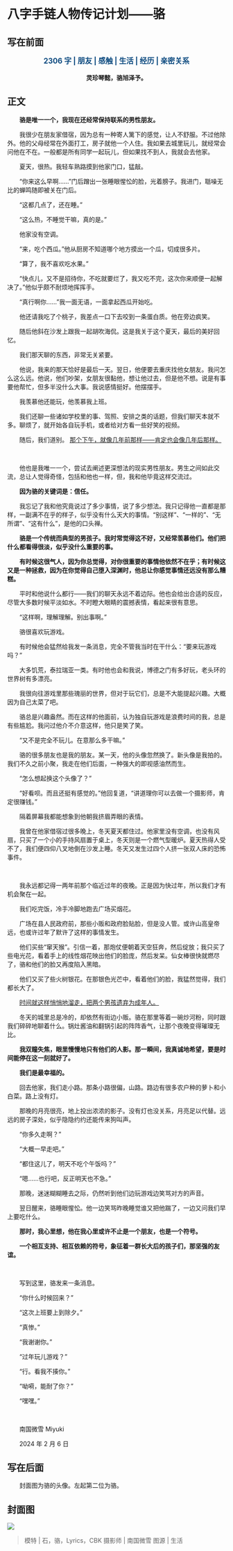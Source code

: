 # 八字手链人物传记计划——骆

## 写在前面

<p style="color:#0f4c81; text-align:center; font-weight:bold; font-size:larger;">2306 字 | 朋友 | 感触 | 生活 | 经历 | 亲密关系</p>

<p style="text-align:center; font-weight:bold;">灵珍琴懿，骆旭泽予。</p>

## 正文

　　**骆是唯一一个，我现在还经常保持联系的男性朋友。**

　　我很少在朋友家借宿，因为总有一种寄人篱下的感觉，让人不舒服。不过他除外。他的父母经常在外面打工，房子就他一个人住。我如果去城里玩儿，就经常会问他在不在。一般都是所有同学一起玩儿，但如果找不到人，我就会去他家。

　　夏天，很热。我轻车熟路摸到他家门口，猛敲。

　　“你来这么早啊……”门后蹭出一张睡眼惺忪的脸，光着膀子。我进门，聒噪无比的蝉鸣随即被关在门后。

　　“这都几点了，还在睡。”

　　“这么热，不睡觉干嘛，真的是。”

　　他家没有空调。

　　“来，吃个西瓜。”他从厨房不知道哪个地方摸出一个瓜，切成很多片。

　　“算了，我不喜欢吃水果。”

　　“快点儿，又不是招待你，不吃就要烂了，我又吃不完，这次你来顺便一起解决了。”他似乎颇不耐烦地挥挥手。

　　“真行啊你……”我一面无语，一面拿起西瓜开始吃。

　　他还请我吃了个桃子，我差点一口下去咬到一条蛋白质。他在旁边疯笑。

　　随后他斜在沙发上跟我一起胡吹海侃。这是我关于这个夏天，最后的美好回忆。

　　我们那天聊的东西，非常无关紧要。

　　他说，我来的那天恰好是最后一天。翌日，他便要去重庆找他女朋友。我问怎么这么远。他说，他们吵架，女朋友很黏他，想让他过去，但是他不想。说是有事要他帮忙，但多半没什么大事。我说感情挺好。他摆摆手。

　　我羡慕他还能玩，他羡慕我上班。

　　我们还聊一些诸如学校里的事、驾照、安排之类的话题，但我们聊天本就不多。聊烦了，就开始各自玩手机，或者给对方看一些好笑的视频。

　　随后，我们道别。 <u>那个下午，就像几年前那样——肯定也会像几年后那样。</u>

<br />

　　他也是我唯一一个，尝试去阐述更深想法的现实男性朋友。男生之间如此交流，总让人觉得奇怪，包括和他也一样，但，我和他毕竟这样交流过。

　　**因为骆的关键词是：信任。**

　　我忘记了我和他究竟说过了多少事情，说了多少想法。我只记得他一直都是那样，一副满不在乎的样子，似乎没有什么天大的事情。“别这样”、“一样的”、“无所谓”、“这有什么”，是他的口头禅。

　　**骆是一个传统而典型的男孩子。我时常觉得这不好，又经常羡慕他们。他们把什么都看得很淡，似乎没什么重要的事。**

　　**有时候这很气人，因为你总觉得，对你很重要的事情他依然不在乎；有时候这又是一种拯救，因为在你觉得自己堕入深渊时，他总让你感觉事情还远没有那么糟糕。**

　　平时和他说什么都行——我们的聊天永远不着边际。他也会给出合适的反应，尽管大多数时候平淡如水。不时瞪大眼睛的震撼表情，看起来很有意思。

　　“这样啊，理解理解。别出事啊。”

　　骆很喜欢玩游戏。

　　有时候他会猛然给我发一条消息，完全不管我当时在干什么：“要来玩游戏吗？”

　　大多饥荒，泰拉瑞亚一类。有时他也会和我说，博德之门有多好玩，老头环的世界树有多漂亮。

　　我很向往游戏里那些瑰丽的世界，但对于玩它们，总是不大能提起兴趣。大概因为自己太菜了吧。

　　骆总是兴趣盎然。而在这样的他面前，认为独自玩游戏是浪费时间的我，总是有些尴尬。我问过他介不介意这样，他只是笑了笑。

　　“又不是完全不玩儿。在意那么多干嘛。”

　　骆的很多朋友也是我的朋友。某一天，他的头像忽然换了。新头像是我拍的。我们不久之前小聚，我走在他们后面，一种强大的即视感油然而生。

　　“怎么想起换这个头像了？”

　　“好看呗。而且还挺有感觉的。”他回复道，“讲道理你可以去做一个摄影师，肯定很赚钱。”

　　隔着屏幕我都能想象到他朝我挤眉弄眼的表情。

　　我曾在他家借宿过很多晚上，冬天夏天都住过。他家里没有空调，也没有风扇，只买了一个小的手持风扇置于桌上，冬天则是一个燃气型暖炉。夏天热得人受不了，我们便四仰八叉地倒在沙发上睡。冬天又发生过四个人挤一张双人床的恐怖事件。

<br />

　　我永远都记得一两年前那个临近过年的夜晚。正是因为快过年，所以我们才有机会聚在一起。

　　我们吃完饭，冷手冷脚地跑去广场买烟花。

　　广场在县人民政府前，那些小贩和政府脸贴脸，但是没人管。或许山高皇帝远，也或许过年了默许了这样的事情发生。

　　他们买些“窜天猴”。引信一着，那炮仗便朝着天空狂奔，然后绽放；我只买了些电光花，看着手上的线性烟花映出他们的脸庞，然后发呆。仙女棒很快就燃尽了，骆和他们的脸又再度陷入黑暗。

　　他们又买了些火树银花。在那银色光芒中，看着他们的脸，我猛然觉得，我们都长大了。

　　<u>时间就这样悄悄地溜走，把两个男孩遗弃为成年人。</u>

　　冬天的城里总是冷的，却依然有街边小贩。骆在那里等着一碗炒河粉，同时跟我们碎碎地聊着什么。锅灶酱油和翻锅引起的阵阵香气，让那个夜晚变得璀璨无比。

　　**我双瞳失焦，眼里慢慢地只有他们的人影。那一瞬间，我真诚地希望，要是时间能停在这一刻就好了。**

　　**我们是最幸福的。**

　　回去他家，我们走小路。那条小路很偏，山路。路边有很多农户种的萝卜和小白菜。路上没有灯。

　　那晚的月亮很亮，地上投出浓浓的影子。没有灯也没关系，月亮足以代替。远远的房子深处，似乎隐隐约约还能传来狗叫声。

　　“你多久走啊？”

　　“大概一早走吧。”

　　“都住这儿了，明天不吃个午饭吗？”

　　“嗯……也行吧，反正明天也不急。”

　　那晚，迷迷糊糊睡去之际，仍然听到他们边玩游戏边笑骂对方的声音。

　　翌日醒来，骆睡眼惺忪。他一边笑骂昨晚睡觉谁又把他踹了，一边又问我们早上要吃什么。

　　**那时，我心里想，他在我心里或许不止是一个朋友，也是一个符号。**

　　**一个相互支持、相互依赖的符号，象征着一群长大后的孩子们，那坚强的友谊。**

<br />

　　写到这里，骆发来一条消息。

　　“你什么时候回来？”

　　“这次上班要上到除夕。”

　　“真惨。”

　　“我谢谢你。”

　　“过年玩儿游戏？”

　　“行。看我不揍你。”

　　“呦嗬，能耐了你？”

　　“嘿嘿。”

<br />

　　南国微雪 Miyuki

　　2024 年 2 月 6 日

## 写在后面

　　封面图为骆的头像。左起第二位为骆。

## 封面图

![](https://raw.githubusercontent.com/TinySnow/GithubImageHosting/main/blog/articles/literature/DSC03612.jpg)

> 模特 | 石，骆，Lyrics，CBK
> 摄影师 | 南国微雪
> 图源 | 生活